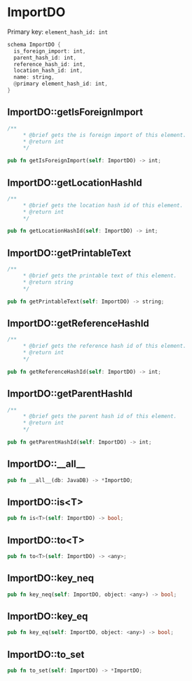 # ImportDO

Primary key: `element_hash_id: int`

```rust
schema ImportDO {
  is_foreign_import: int,
  parent_hash_id: int,
  reference_hash_id: int,
  location_hash_id: int,
  name: string,
  @primary element_hash_id: int,
}
```
## ImportDO::getIsForeignImport

```rust
/**
     * @brief gets the is foreign import of this element.
     * @return int
     */
```
```rust
pub fn getIsForeignImport(self: ImportDO) -> int;
```
## ImportDO::getLocationHashId

```rust
/**
     * @brief gets the location hash id of this element.
     * @return int
     */
```
```rust
pub fn getLocationHashId(self: ImportDO) -> int;
```
## ImportDO::getPrintableText

```rust
/**
     * @brief gets the printable text of this element.
     * @return string
     */
```
```rust
pub fn getPrintableText(self: ImportDO) -> string;
```
## ImportDO::getReferenceHashId

```rust
/**
     * @brief gets the reference hash id of this element.
     * @return int
     */
```
```rust
pub fn getReferenceHashId(self: ImportDO) -> int;
```
## ImportDO::getParentHashId

```rust
/**
     * @brief gets the parent hash id of this element.
     * @return int
     */
```
```rust
pub fn getParentHashId(self: ImportDO) -> int;
```
## ImportDO::\_\_all\_\_

```rust
pub fn __all__(db: JavaDB) -> *ImportDO;
```
## ImportDO::is\<T\>

```rust
pub fn is<T>(self: ImportDO) -> bool;
```
## ImportDO::to\<T\>

```rust
pub fn to<T>(self: ImportDO) -> <any>;
```
## ImportDO::key\_neq

```rust
pub fn key_neq(self: ImportDO, object: <any>) -> bool;
```
## ImportDO::key\_eq

```rust
pub fn key_eq(self: ImportDO, object: <any>) -> bool;
```
## ImportDO::to\_set

```rust
pub fn to_set(self: ImportDO) -> *ImportDO;
```
